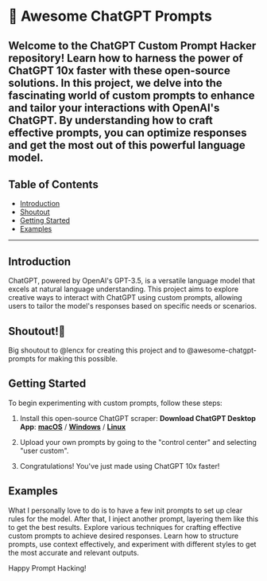 <p align="center"><h1>🧠 Awesome ChatGPT Prompts</h1></p>

Welcome to the ChatGPT Custom Prompt Hacker repository!
Learn how to harness the power of ChatGPT 10x faster with these open-source solutions.
In this project, we delve into the fascinating world of custom prompts to enhance and tailor your interactions with OpenAI's ChatGPT.
By understanding how to craft effective prompts, you can optimize responses and get the most out of this powerful language model.
---
## Table of Contents
- [Introduction](#introduction)
- [Shoutout](#shoutout)
- [Getting Started](#getting-started)
- [Examples](#examples)
---

## Introduction

ChatGPT, powered by OpenAI's GPT-3.5, is a versatile language model that excels at natural language understanding. This project aims to explore creative ways to interact with ChatGPT using custom prompts, allowing users to tailor the model's responses based on specific needs or scenarios.

## Shoutout!🥳
Big shoutout to @lencx for creating this project and to @awesome-chatgpt-prompts for making this possible.

## Getting Started

To begin experimenting with custom prompts, follow these steps:

1. Install this open-source ChatGPT scraper:
**Download ChatGPT Desktop App**: **[macOS](https://github.com/lencx/ChatGPT/releases/download/v0.10.1/ChatGPT_0.10.1_x64.dmg)** / **[Windows](https://github.com/lencx/ChatGPT/releases/download/v0.10.1/ChatGPT_0.10.1_x64_en-US.msi)** / **[Linux](https://github.com/lencx/ChatGPT/releases/download/v0.10.1/chat-gpt_0.10.1_amd64.deb)**

2. Upload your own prompts by going to the "control center" and selecting "user custom".

3. Congratulations! You've just made using ChatGPT 10x faster!

## Examples

What I personally love to do is to have a few init prompts to set up clear rules for the model. After that, I inject another prompt, layering them like this to get the best results.
Explore various techniques for crafting effective custom prompts to achieve desired responses. Learn how to structure prompts, use context effectively, and experiment with different styles to get the most accurate and relevant outputs.

Happy Prompt Hacking!
